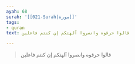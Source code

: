 ```yaml
---
ayah: 68
surah: '[[021-Surah|سورة]]'
tags:
- quran
text: قالوا حرقوه وانصروا آلهتكم إن كنتم فاعلين

---
```

> قالوا حرقوه وانصروا آلهتكم إن كنتم فاعلين

